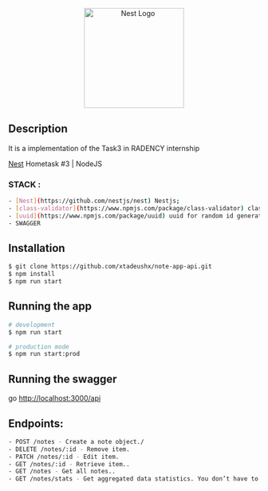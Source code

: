 <p align="center">
  <a href="http://nestjs.com/" target="blank"><img src="https://nestjs.com/img/logo-small.svg" width="200" alt="Nest Logo" /></a>
</p>

## Description

It is a implementation of the Task3 in RADENCY internship

[Nest](https://https://docs.google.com/document/d/1wQbWm08yyh2gRltkHlcDNOaBPyfkqHH7JvozwINtjUI/edit) Hometask #3 | NodeJS

### STACK :

```bash
- [Nest](https://github.com/nestjs/nest) Nestjs;
- [class-validator](https://www.npmjs.com/package/class-validator) class-validator for validating;
- [uuid](https://www.npmjs.com/package/uuid) uuid for random id generation;
- SWAGGER
```

## Installation

```bash
$ git clone https://github.com/xtadeushx/note-app-api.git
$ npm install
$ npm run start
```

## Running the app

```bash
# development
$ npm run start

# production mode
$ npm run start:prod
```

## Running the swagger

go [http://localhost:3000/api](http://localhost:3000/api)

## Endpoints:

```bash
- POST /notes - Create a note object./
- DELETE /notes/:id - Remove item.
- PATCH /notes/:id - Edit item.
- GET /notes/:id - Retrieve item..
- GET /notes - Get all notes..
- GET /notes/stats - Get aggregated data statistics. You don’t have to mock this data. You need to calculate it based on notes objects you have..
```
